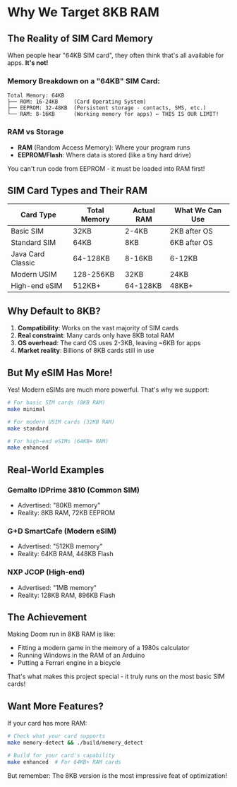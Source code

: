 # Why We Target 8KB RAM

## The Reality of SIM Card Memory

When people hear "64KB SIM card", they often think that's all available for apps. **It's not!**

### Memory Breakdown on a "64KB" SIM Card:

```
Total Memory: 64KB
├── ROM: 16-24KB     (Card Operating System)
├── EEPROM: 32-48KB  (Persistent storage - contacts, SMS, etc.)
└── RAM: 8-16KB      (Working memory for apps) ← THIS IS OUR LIMIT!
```

### RAM vs Storage

- **RAM** (Random Access Memory): Where your program runs
- **EEPROM/Flash**: Where data is stored (like a tiny hard drive)

You can't run code from EEPROM - it must be loaded into RAM first!

## SIM Card Types and Their RAM

| Card Type | Total Memory | Actual RAM | What We Can Use |
|-----------|--------------|------------|-----------------|
| Basic SIM | 32KB | 2-4KB | 2KB after OS |
| Standard SIM | 64KB | 8KB | 6KB after OS |
| Java Card Classic | 64-128KB | 8-16KB | 6-12KB |
| Modern USIM | 128-256KB | 32KB | 24KB |
| High-end eSIM | 512KB+ | 64-128KB | 48KB+ |

## Why Default to 8KB?

1. **Compatibility**: Works on the vast majority of SIM cards
2. **Real constraint**: Many cards only have 8KB total RAM
3. **OS overhead**: The card OS uses 2-3KB, leaving ~6KB for apps
4. **Market reality**: Billions of 8KB cards still in use

## But My eSIM Has More!

Yes! Modern eSIMs are much more powerful. That's why we support:

```bash
# For basic SIM cards (8KB RAM)
make minimal

# For modern USIM cards (32KB RAM)  
make standard

# For high-end eSIMs (64KB+ RAM)
make enhanced
```

## Real-World Examples

### Gemalto IDPrime 3810 (Common SIM)
- Advertised: "80KB memory"
- Reality: 8KB RAM, 72KB EEPROM

### G+D SmartCafe (Modern eSIM)
- Advertised: "512KB memory"  
- Reality: 64KB RAM, 448KB Flash

### NXP JCOP (High-end)
- Advertised: "1MB memory"
- Reality: 128KB RAM, 896KB Flash

## The Achievement

Making Doom run in 8KB RAM is like:
- Fitting a modern game in the memory of a 1980s calculator
- Running Windows in the RAM of an Arduino
- Putting a Ferrari engine in a bicycle

That's what makes this project special - it truly runs on the most basic SIM cards!

## Want More Features?

If your card has more RAM:

```bash
# Check what your card supports
make memory-detect && ./build/memory_detect

# Build for your card's capability
make enhanced  # For 64KB+ RAM cards
```

But remember: The 8KB version is the most impressive feat of optimization!
